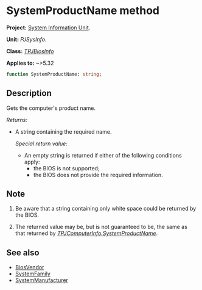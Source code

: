 # SystemProductName method

**Project:** [System Information Unit](../API.md).

**Unit:** _PJSysInfo_.

**Class:** _[TPJBiosInfo](./TPJBiosInfo.md)_

**Applies to:** ~>5.32

```pascal
function SystemProductName: string;
```

## Description

Gets the computer's product name.

_Returns:_

* A string containing the required name.

    _Special return value:_

    * An empty string is returned if either of the following conditions apply:
        * the BIOS is not supported;
        * the BIOS does not provide the required information.

## Note

1. Be aware that a string containing only white space could be returned by the BIOS.

2. The returned value may be, but is not guaranteed to be, the same as that returned by _[TPJComputerInfo.SystemProductName](./TPJComputerInfo-SystemProductName.md)_.

## See also

* [BiosVendor](./TPJBiosInfo-BiosVendor.md)
* [SystemFamily](./TPJBiosInfo-SystemFamily.md)
* [SystemManufacturer](./TPJBiosInfo-SystemManufacturer.md)
